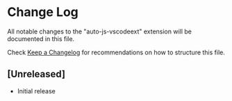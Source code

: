 # Change Log
All notable changes to the "auto-js-vscodeext" extension will be documented in this file.

Check [Keep a Changelog](http://keepachangelog.com/) for recommendations on how to structure this file.

## [Unreleased]
- Initial release